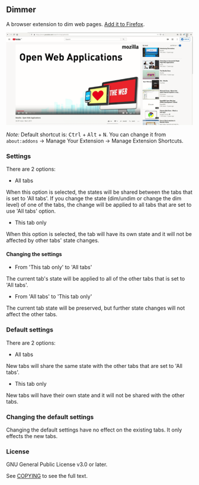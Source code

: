 ## Dimmer

A browser extension to dim web pages. [Add it to Firefox](https://addons.mozilla.org/en-US/firefox/addon/dimmer-ext/).

![Dimmer Demo](demo.gif)

*Note:* Default shortcut is: <kbd>Ctrl</kbd> + <kbd>Alt</kbd> + <kbd>N</kbd>. You can change it from `about:addons` -> Manage Your Extension -> Manage Extension Shortcuts.

### Settings

There are 2 options:

- All tabs

When this option is selected, the states will be shared between the tabs that is set to 'All tabs'. If you change the state (dim/undim or change the dim level) of one of the tabs, the change will be applied to all tabs that are set to use 'All tabs' option.

- This tab only

When this option is selected, the tab will have its own state and it will not be affected by other tabs' state changes.

#### Changing the settings

- From 'This tab only' to 'All tabs'

The current tab's state will be applied to all of the other tabs that is set to 'All tabs'.

- From 'All tabs' to 'This tab only'

The current tab state will be preserved, but further state changes will not affect the other tabs.

### Default settings

There are 2 options:

- All tabs

New tabs will share the same state with the other tabs that are set to 'All tabs'.

- This tab only

New tabs will have their own state and it will not be shared with the other tabs.

### Changing the default settings

Changing the default settings have no effect on the existing tabs. It only effects the new tabs.

### License

GNU General Public License v3.0 or later.

See [COPYING](COPYING) to see the full text.
